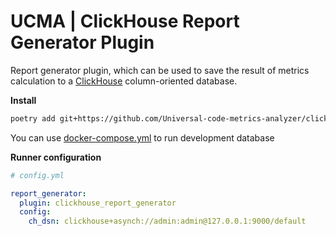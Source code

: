 # UCMA | ClickHouse Report Generator Plugin

Report generator plugin, which can be used to save the result of metrics calculation to a [ClickHouse](https://clickhouse.com) column-oriented database.

**Install**

``` bash
poetry add git+https://github.com/Universal-code-metrics-analyzer/clickhouse-report-generator@v0.1.0
```

You can use [docker-compose.yml](contrib/docker-compose.yml) to run development database

**Runner configuration**

``` yaml
# config.yml

report_generator:
  plugin: clickhouse_report_generator
  config:
    ch_dsn: clickhouse+asynch://admin:admin@127.0.0.1:9000/default
```

